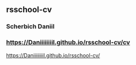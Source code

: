 ## rsschool-cv

### Scherbich Daniil 

### https://Daniiiiiiiil.github.io/rsschool-cv/cv


https://Daniiiiiiiil.github.io/rsschool-cv/
